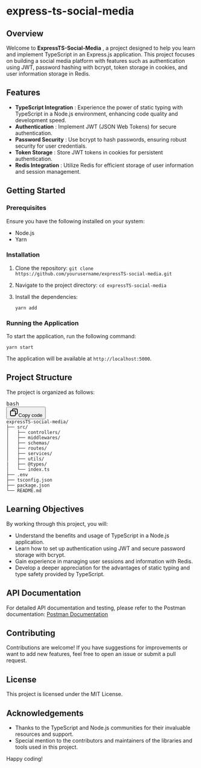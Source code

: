 # express-ts-social-media


## Overview

Welcome to  **ExpressTS-Social-Media** , a project designed to help you learn and implement TypeScript in an Express.js application. This project focuses on building a social media platform with features such as authentication using JWT, password hashing with bcrypt, token storage in cookies, and user information storage in Redis.

## Features

* **TypeScript Integration** : Experience the power of static typing with TypeScript in a Node.js environment, enhancing code quality and development speed.
* **Authentication** : Implement JWT (JSON Web Tokens) for secure authentication.
* **Password Security** : Use bcrypt to hash passwords, ensuring robust security for user credentials.
* **Token Storage** : Store JWT tokens in cookies for persistent authentication.
* **Redis Integration** : Utilize Redis for efficient storage of user information and session management.

## Getting Started

### Prerequisites

Ensure you have the following installed on your system:

* Node.js
* Yarn

### Installation

1. Clone the repository:
   `git clone https://github.com/yourusername/expressTS-social-media.git`
2. Navigate to the project directory:
   `cd expressTS-social-media`
3. Install the dependencies:

   `yarn add`

### Running the Application

To start the application, run the following command:

`yarn start`

The application will be available at `http://localhost:5000`.

## Project Structure

The project is organized as follows:

<pre class="!overflow-visible"><div class="contain-inline-size rounded-md border-[0.5px] border-token-border-medium relative bg-token-sidebar-surface-primary dark:bg-gray-950"><div class="flex items-center text-token-text-secondary px-4 py-2 text-xs font-sans justify-between rounded-t-md h-9 bg-token-sidebar-surface-primary dark:bg-token-main-surface-secondary">bash</div><div class="sticky top-9 md:top-[5.75rem]"><div class="absolute bottom-0 right-2 flex h-9 items-center"><div class="flex items-center rounded bg-token-sidebar-surface-primary px-2 font-sans text-xs text-token-text-secondary dark:bg-token-main-surface-secondary"><span class="" data-state="closed"><button class="flex gap-1 items-center py-1"><svg width="24" height="24" viewBox="0 0 24 24" fill="none" xmlns="http://www.w3.org/2000/svg" class="icon-sm"><path fill-rule="evenodd" clip-rule="evenodd" d="M7 5C7 3.34315 8.34315 2 10 2H19C20.6569 2 22 3.34315 22 5V14C22 15.6569 20.6569 17 19 17H17V19C17 20.6569 15.6569 22 14 22H5C3.34315 22 2 20.6569 2 19V10C2 8.34315 3.34315 7 5 7H7V5ZM9 7H14C15.6569 7 17 8.34315 17 10V15H19C19.5523 15 20 14.5523 20 14V5C20 4.44772 19.5523 4 19 4H10C9.44772 4 9 4.44772 9 5V7ZM5 9C4.44772 9 4 9.44772 4 10V19C4 19.5523 4.44772 20 5 20H14C14.5523 20 15 19.5523 15 19V10C15 9.44772 14.5523 9 14 9H5Z" fill="currentColor"></path></svg>Copy code</button></span></div></div></div><div class="overflow-y-auto p-4" dir="ltr"><code class="!whitespace-pre hljs language-bash">expressTS-social-media/
├── src/
│   ├── controllers/
│   ├── middlewares/
│   ├── schemas/
│   ├── routes/
│   ├── services/
│   ├── utils/
|   ├── @types/
│   └── index.ts
├── .env
├── tsconfig.json
├── package.json
└── README.md
</code></div></div></pre>

## Learning Objectives

By working through this project, you will:

* Understand the benefits and usage of TypeScript in a Node.js application.
* Learn how to set up authentication using JWT and secure password storage with bcrypt.
* Gain experience in managing user sessions and information with Redis.
* Develop a deeper appreciation for the advantages of static typing and type safety provided by TypeScript.


## API Documentation

For detailed API documentation and testing, please refer to the Postman documentation:
[Postman Documentation](https://documenter.getpostman.com/view/27969319/2sAY4sjQF2)

## Contributing

Contributions are welcome! If you have suggestions for improvements or want to add new features, feel free to open an issue or submit a pull request.

## License

This project is licensed under the MIT License.

## Acknowledgements

* Thanks to the TypeScript and Node.js communities for their invaluable resources and support.
* Special mention to the contributors and maintainers of the libraries and tools used in this project.

Happy coding!
